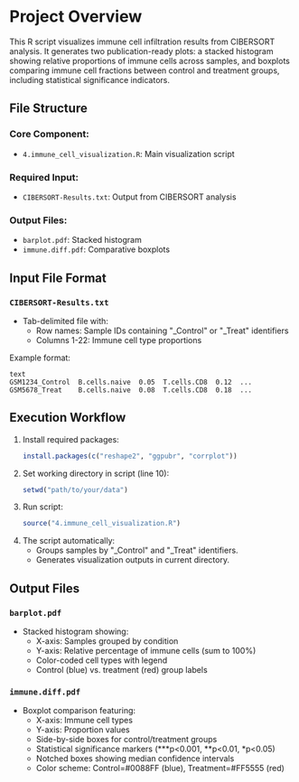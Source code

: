 # Project Overview

This R script visualizes immune cell infiltration results from CIBERSORT analysis. It generates two publication-ready plots: a stacked histogram showing relative proportions of immune cells across samples, and boxplots comparing immune cell fractions between control and treatment groups, including statistical significance indicators.

## File Structure

### Core Component:
- `4.immune_cell_visualization.R`: Main visualization script

### Required Input:
- `CIBERSORT-Results.txt`: Output from CIBERSORT analysis

### Output Files:
- `barplot.pdf`: Stacked histogram
- `immune.diff.pdf`: Comparative boxplots

## Input File Format

### `CIBERSORT-Results.txt`
- Tab-delimited file with:
  - Row names: Sample IDs containing "_Control" or "_Treat" identifiers
  - Columns 1-22: Immune cell type proportions
  
Example format:

```
text
GSM1234_Control  B.cells.naive  0.05  T.cells.CD8  0.12  ...  
GSM5678_Treat    B.cells.naive  0.08  T.cells.CD8  0.18  ...
```


## Execution Workflow

1. Install required packages:
    ```r
    install.packages(c("reshape2", "ggpubr", "corrplot"))
    ```
2. Set working directory in script (line 10):
    ```r
    setwd("path/to/your/data")
    ```
3. Run script:
    ```r
    source("4.immune_cell_visualization.R")
    ```
4. The script automatically:
   - Groups samples by "_Control" and "_Treat" identifiers.
   - Generates visualization outputs in current directory.

## Output Files

### `barplot.pdf`
- Stacked histogram showing:
  - X-axis: Samples grouped by condition
  - Y-axis: Relative percentage of immune cells (sum to 100%)
  - Color-coded cell types with legend
  - Control (blue) vs. treatment (red) group labels

### `immune.diff.pdf`
- Boxplot comparison featuring:
  - X-axis: Immune cell types
  - Y-axis: Proportion values
  - Side-by-side boxes for control/treatment groups
  - Statistical significance markers (***p<0.001, **p<0.01, *p<0.05)
  - Notched boxes showing median confidence intervals
  - Color scheme: Control=#0088FF (blue), Treatment=#FF5555 (red)